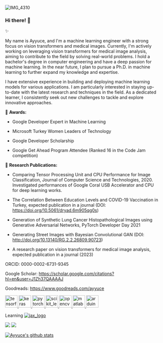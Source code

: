 ![IMG_4310](https://github.com/ayyucedemirbas/ayyucedemirbas/assets/8023150/d440d3e1-4a62-4852-9b56-2ab617193b52)


### Hi there! 👋
✨

My name is Ayyuce, and I'm a machine learning engineer with a strong focus on vision transformers and medical images. Currently, I'm actively working on leveraging vision transformers for medical image analysis, aiming to contribute to the field by solving real-world problems. I hold a bachelor's degree in computer engineering and have a deep passion for machine learning. In the near future, I plan to pursue a Ph.D. in machine learning to further expand my knowledge and expertise.

I have extensive experience in building and deploying machine learning models for various applications. I am particularly interested in staying up-to-date with the latest research and techniques in the field. As a dedicated learner, I consistently seek out new challenges to tackle and explore innovative approaches.

👯 **Awards:**

- Google Developer Expert in Machine Learning

- Microsoft Turkey Women Leaders of Technology

- Google Developer Scholarship

- Google Get Ahead Program Attendee (Ranked 16 in the Code Jam competition)


🔭 **Research Publications:**

- Comparing Tensor Processing Unit and CPU Performance for Image Classification, Journal of Computer Science and Technologies, 2020. Investigated performances of Google Coral USB Accelerator and CPU for deep learning works.

- The Correlation Between Education Levels and COVID-19 Vaccination in Turkey, expected publication in a journal (DOI: https://doi.org/10.5061/dryad.6m905qg0s)
  
- Generation of Synthetic Lung Cancer Histopathological Images using Generative Adversarial Networks, PyTorch Developer Day 2021
  
- Generating Street Images with Bayesian Convolutional GAN (DOI: http://doi.org/10.13140/RG.2.2.26809.90723)
  
- A research paper on vision transformers for medical image analysis, expected publication in a journal (2023)


ORCID: 0000-0002-6731-9345

Google Scholar: https://scholar.google.com/citations?hl=en&user=J1Zh37QAAAAJ

Goodreads: https://www.goodreads.com/ayyuce


<p align="left">
  <a href="https://www.tensorflow.org" target="_blank"> <img src="https://www.vectorlogo.zone/logos/tensorflow/tensorflow-icon.svg" alt="tensorflow" width="40" height="40"/><a href="https://keras.io/" target="_blank"> <img src="https://upload.wikimedia.org/wikipedia/commons/a/ae/Keras_logo.svg" alt="keras" width="40" height="40"/> </a><a href="https://pytorch.org/" target="_blank"> <img src="https://www.vectorlogo.zone/logos/pytorch/pytorch-icon.svg" alt="pytorch" width="40" height="40"/> </a><a href="https://scikit-learn.org/" target="_blank"> <img src="https://upload.wikimedia.org/wikipedia/commons/0/05/Scikit_learn_logo_small.svg" alt="scikit_learn" width="40" height="40"/> </a> <a href="https://opencv.org/" target="_blank"> <img src="https://www.vectorlogo.zone/logos/opencv/opencv-icon.svg" alt="opencv" width="40" height="40"/> </a> <a href="https://www.mathworks.com/" target="_blank"> <img src="https://upload.wikimedia.org/wikipedia/commons/2/21/Matlab_Logo.png" alt="matlab" width="40" height="40"/> </a> <a href="https://www.arduino.cc/" target="_blank"> <img src="https://cdn.worldvectorlogo.com/logos/arduino-1.svg" alt="arduino" width="40" height="40"/> </a> </p>
  
 Learning [![jax_logo](https://user-images.githubusercontent.com/8023150/176311153-09f72c26-34de-4722-8db1-1d4c47428465.png)](https://github.com/google/jax)


![](https://komarev.com/ghpvc/?username=ayyucedemirbas) [![](https://img.shields.io/twitter/follow/demirbasayyuce?style=social)](https://www.twitter.com/demirbasayyuce)


[![Ayyuce's github stats](https://github-readme-stats.vercel.app/api?username=ayyucedemirbas)](https://github.com/anuraghazra/github-readme-stats)
